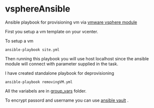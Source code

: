 # vsphereAnsible
Ansible playbook for provisioning vm via [vmware vsphere module](https://docs.ansible.com/ansible/latest/modules/vmware_guest_module.html) 

First you setup a vm template on your vcenter.

To setup a vm 
```
ansible-playbook site.yml
```
Then running this playbook you will use host localhost since 
the ansible module will connect with parameter supplied in the task.

I have created standalone playbook for deprovisioning 
```
ansible-playbook removingVM.yml     
```

All the variabels are in [group_vars](/group_vars/all) folder. 

To encrypt passord and username you can use [ansible vault](https://docs.ansible.com/ansible/latest/user_guide/vault.html) .

